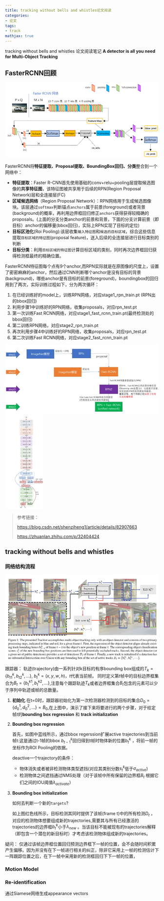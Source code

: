 ```yaml
---
title: tracking without bells and whistles论文阅读
categories:
- 论文
tags:
- track
mathjax: true
---
```


tracking without bells and whistles 论文阅读笔记 
**A detector is all you need for Multi-Object Tracking**

<!--more-->

## FasterRCNN回顾

![](tracking_without_bells_and_whistles\20170324121024882.png)

FasterRCNN将**特征提取、Proposal提取、BoundingBox回归、分类**整合到一个网络中：

- **特征提取**：Faster R-CNN首先使用基础的conv+relu+pooling层提取候选图像的**共享特征图**，该特征图被共享用于后续的RPN(Region Proposal Network)层和全连接层(FC)
- **区域候选网络**（Region Proposal Network）：RPN网络用于生成候选图像块。该层通过`softmax`判断锚点`anchors`属于前景(foreground)或者背景(background)的概率，再利用边界框回归修正`anchors`获得获得较精确的proposals。(上面的分支分类anchor的前景和背景，下面的分支计算前景（即目标）anchor的偏移量(bbox回归)，实际上RPN实现了目标的定位)
- **目标区池化**(Roi Pooling):该层收集`输入特征图`和`候选的目标区域`，综合这些信息提取`目标区域的特征图`(proposal feature)，送入后续的全连接层进行目标类别的判断
- **目标分类**：利用`目标区域的特征图`计算目标区域的类别，同时再次边界框回归获得检测框最终的精确位置。

FasterRCNN特征图每个点有9个anchor,而RPN实际就是在原图像的尺度上，设置了密密麻麻的anchor，然后通过CNN判断哪个anchor是没有目标的背景(background)，哪些anchor是有目标的前景(foreground)，boundingbox的回归用到了两次，实际训练过程如下，分为两次循环：

1. 在已经训练好的model上，训练RPN网络，对应stage1_rpn_train.pt (RPN出的bbox回归)
2. 利用步骤1中训练好的RPN网络，收集proposals，对应rpn_test.pt
3. 第一次训练Fast RCNN网络，对应stage1_fast_rcnn_train.pt(最终检测处的bbox回归)
4. 第二训练RPN网络，对应stage2_rpn_train.pt
5. 再次利用步骤4中训练好的RPN网络，收集proposals，对应rpn_test.pt
6. 第二次训练Fast RCNN网络，对应stage2_fast_rcnn_train.pt

<img src="tracking_without_bells_and_whistles\23.jpg" style="zoom:80%;" />

<img src="tracking_without_bells_and_whistles\66.jpg" style="zoom:30%;" />

> 参考链接：
>
> https://blog.csdn.net/shenziheng1/article/details/82907663
>
> https://zhuanlan.zhihu.com/p/32404424

## tracking without bells and whistles

### 网络结构流程

![](tracking_without_bells_and_whistles\tracking.png)

跟踪器：
	轨迹(trajectory)由一系列针对k目标的有序bounding box组成的$T_k=\{b_{t1}^k,b_{t2}^k,...\}$, $b^k_t=(x,y,w,h)$，$t$代表当前帧。
	同时定义第$t$帧中的目标边界框集合为$B_t=\{b_{t}^{k1},b_t^{k2},...\}$,注意每个跟踪轨迹$T_k$或者边界框集合$B_t$包含的元素可以少于序列中轨迹或帧的总数量。

1. **初始化**
   在t=0时，跟踪器初始化为第一次检测器检测到的目标的集合$D_0=\{d_0^1,d_0^2,...\}=B_0$,在上图中，演示了接下来将要进行的两个步骤，对于给定帧$t$的**bounding box regression** 和 **track initialization**
2. **Bounding box regression**

   首先，如图中蓝线所示，通过bbox regerssion扩展active trajectories到当前帧t:这是通过t-1帧的bbox $b_{t-1}^k$回归得到t帧时物体新的位置$b_t^k$ ，将前一帧的坐标作为ROI Pooling的依据。


   deactive一个trajectory的条件：

   - 物体消失或者被非检测物体类型遮挡(对应其类别分数$s_t^k$低于$\sigma_{active}$)
   - 检测物体之间遮挡通过NMS处理（对于该帧中所有保留的边界框$B_t$ 根据它们之间的IOU阈值$\lambda_{activate}$）

3. **Bounding box initialization**

   如何去判断一个新的`targets`?

   如上图红色线所示，目标检测其同时提供了该帧(frame t)中的所有检测$D_t$ ，对应的检测物体想要组成新的trajectories,需要其与所有已经激活的trajectories的边界框$b_t^k$小于$\lambda_{new}$ 。当该目标不能被现有的trajectories解释（即包含一个潜在的新目标时）才考虑该检测物体组成新的trajectories。

疑问：
仅通过该帧边界框位置回归预测边界框下一帧的位置，会不会随时间积累产生偏移。因为并没有在下一帧进行相关的纠正，除非它采用上一帧的检测估计下一阵跟踪位置之后，在下一帧中采用新的检测框回归下下一帧的位置，



### Motion Model





### Re-identification

通过Siamese网络生成appearance vectors

